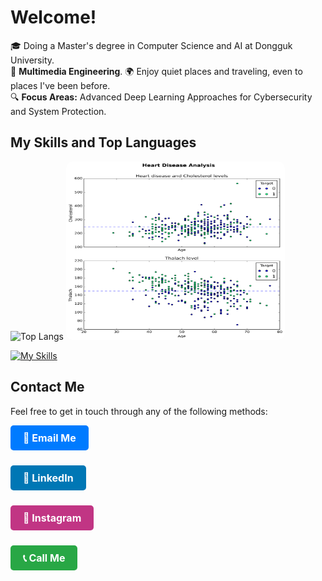 # Welcome!

🎓 Doing a Master's degree in Computer Science and AI at Dongguk University.  
🐍 **Multimedia Engineering**.
🌍 Enjoy quiet places and traveling, even to places I've been before.  
🔍 **Focus Areas:** Advanced Deep Learning Approaches for Cybersecurity and System Protection.

## My Skills and Top Languages
![Top Langs](https://github-readme-stats.vercel.app/api/top-langs/?username=ibrohimgets&hide=html,css,scss,typescript,shell&theme=tokyonight)
<img src="https://github.com/ibrohimgets/Matplotlib-in-Python/blob/master/heart_disease_analysis.png" alt="Project Image" style="width: 350px; height: 285px; border-radius: 10px;">

[![My Skills](https://skillicons.dev/icons?i=python,django,sklearn,js,react,nodejs,html,css,sass,github,vscode,notebook&theme=light)](https://skillicons.dev)


## Contact Me

Feel free to get in touch through any of the following methods:

  <!-- Email Button -->
  <a href="mailto:ibrohimuminov@gmail.com" style="
    display: inline-block;
    padding: 10px 20px;
    font-size: 16px;
    color: #ffffff;
    background-color: #007bff; /* Bootstrap primary color */
    border-radius: 5px;
    text-decoration: none;
    text-align: center;
    margin-bottom: 10px;
    font-weight: bold;
  ">📧 Email Me</a>

  <!-- LinkedIn Button -->
  <a href="https://www.linkedin.com/in/ibrohim-muminov-775650259/" style="
    display: inline-block;
    padding: 10px 20px;
    font-size: 16px;
    color: #ffffff;
    background-color: #0077b5; /* LinkedIn color */
    border-radius: 5px;
    text-decoration: none;
    text-align: center;
    margin-bottom: 10px;
    font-weight: bold;
  ">🔗 LinkedIn</a>



  <!-- Instagram Button -->
  <a href="https://www.instagram.com/iibrohimm/" style="
    display: inline-block;
    padding: 10px 20px;
    font-size: 16px;
    color: #ffffff;
    background-color: #c13584; /* Instagram color */
    border-radius: 5px;
    text-decoration: none;
    text-align: center;
    margin-bottom: 10px;
    font-weight: bold;
  ">📸 Instagram</a>

  <!-- Phone Button -->
  <a href="tel:+821074860095" style="
    display: inline-block;
    padding: 10px 20px;
    font-size: 16px;
    color: #ffffff;
    background-color: #28a745; /* Phone color */
    border-radius: 5px;
    text-decoration: none;
    text-align: center;
    margin-bottom: 10px;
    font-weight: bold;
  ">📞 Call Me</a>

</div>

